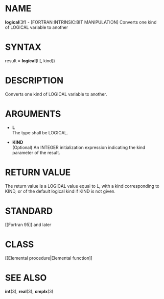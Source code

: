 # NAME

**logical**(3f) - \[FORTRAN:INTRINSIC:BIT MANIPULATION\] Converts one
kind of LOGICAL variable to another

# SYNTAX

result = **logical**(l \[, kind\])

# DESCRIPTION

Converts one kind of LOGICAL variable to another.

# ARGUMENTS

  - **L**  
    The type shall be LOGICAL.

  - **KIND**  
    (Optional) An INTEGER initialization expression indicating the kind
    parameter of the result.

# RETURN VALUE

The return value is a LOGICAL value equal to L, with a kind
corresponding to KIND, or of the default logical kind if KIND is not
given.

# STANDARD

\[\[Fortran 95\]\] and later

# CLASS

\[\[Elemental procedure|Elemental function\]\]

# SEE ALSO

**int**(3), **real**(3), **cmplx**(3)

